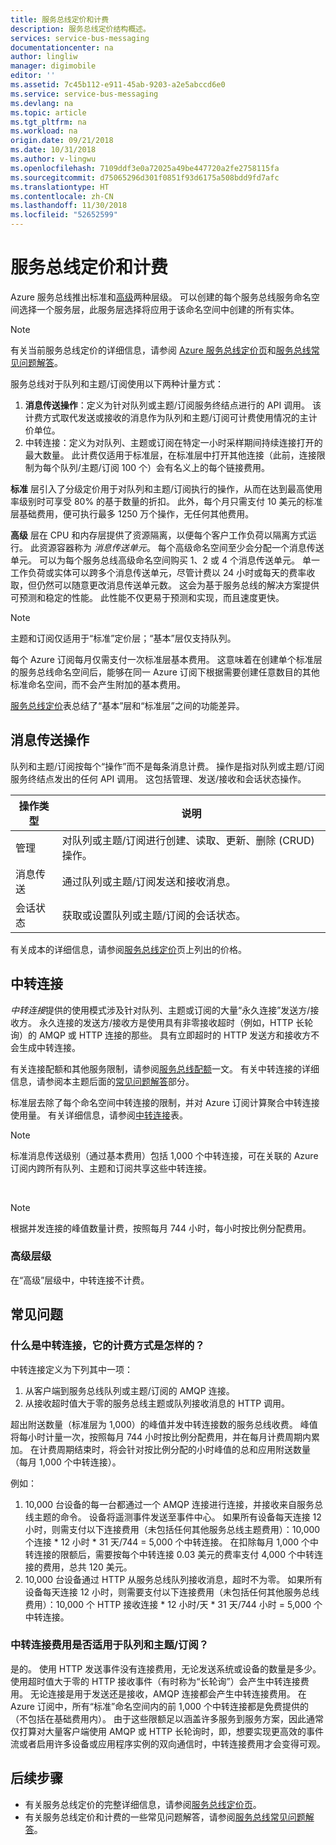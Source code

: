 ```yaml
---
title: 服务总线定价和计费
description: 服务总线定价结构概述。
services: service-bus-messaging
documentationcenter: na
author: lingliw
manager: digimobile
editor: ''
ms.assetid: 7c45b112-e911-45ab-9203-a2e5abccd6e0
ms.service: service-bus-messaging
ms.devlang: na
ms.topic: article
ms.tgt_pltfrm: na
ms.workload: na
origin.date: 09/21/2018
ms.date: 10/31/2018
ms.author: v-lingwu
ms.openlocfilehash: 7109ddf3e0a72025a49be447720a2fe2758115fa
ms.sourcegitcommit: d75065296d301f0851f93d6175a508bdd9fd7afc
ms.translationtype: HT
ms.contentlocale: zh-CN
ms.lasthandoff: 11/30/2018
ms.locfileid: "52652599"
---
```

# <a name="service-bus-pricing-and-billing"></a>服务总线定价和计费

Azure 服务总线推出标准和[高级](service-bus-premium-messaging.md)两种层级。 可以创建的每个服务总线服务命名空间选择一个服务层，此服务层选择将应用于该命名空间中创建的所有实体。

> [!NOTE]
> 有关当前服务总线定价的详细信息，请参阅 [Azure 服务总线定价页](https://www.azure.cn/pricing/details/service-bus/)和[服务总线常见问题解答](service-bus-faq.md#pricing)。
>
>

服务总线对于队列和主题/订阅使用以下两种计量方式：

1. **消息传送操作**：定义为针对队列或主题/订阅服务终结点进行的 API 调用。 该计费方式取代发送或接收的消息作为队列和主题/订阅可计费使用情况的主计价单位。
2. 中转连接：定义为对队列、主题或订阅在特定一小时采样期间持续连接打开的最大数量。 此计费仅适用于标准层，在标准层中打开其他连接（此前，连接限制为每个队列/主题/订阅 100 个）会有名义上的每个链接费用。

**标准** 层引入了分级定价用于对队列和主题/订阅执行的操作，从而在达到最高使用率级别时可享受 80% 的基于数量的折扣。 此外，每个月只需支付 10 美元的标准层基础费用，便可执行最多 1250 万个操作，无任何其他费用。

**高级** 层在 CPU 和内存层提供了资源隔离，以便每个客户工作负荷以隔离方式运行。 此资源容器称为 *消息传送单元*。 每个高级命名空间至少会分配一个消息传送单元。 可以为每个服务总线高级命名空间购买 1、2 或 4 个消息传送单元。 单一工作负荷或实体可以跨多个消息传送单元，尽管计费以 24 小时或每天的费率收取，但仍然可以随意更改消息传送单元数。 这会为基于服务总线的解决方案提供可预测和稳定的性能。 此性能不仅更易于预测和实现，而且速度更快。

> [!NOTE]
> 主题和订阅仅适用于“标准”定价层；“基本”层仅支持队列。
>
>

每个 Azure 订阅每月仅需支付一次标准层基本费用。 这意味着在创建单个标准层的服务总线命名空间后，能够在同一 Azure 订阅下根据需要创建任意数目的其他标准命名空间，而不会产生附加的基本费用。

[服务总线定价](https://www.azure.cn/pricing/details/messaging/)表总结了“基本”层和“标准层”之间的功能差异。

## <a name="messaging-operations"></a>消息传送操作

队列和主题/订阅按每个“操作”而不是每条消息计费。 操作是指对队列或主题/订阅服务终结点发出的任何 API 调用。 这包括管理、发送/接收和会话状态操作。

| 操作类型 | 说明 |
| --- | --- |
| 管理 |对队列或主题/订阅进行创建、读取、更新、删除 (CRUD) 操作。 |
| 消息传送 |通过队列或主题/订阅发送和接收消息。 |
| 会话状态 |获取或设置队列或主题/订阅的会话状态。 |

有关成本的详细信息，请参阅[服务总线定价](https://www.azure.cn/pricing/details/messaging/)页上列出的价格。

## <a name="brokered-connections"></a>中转连接

*中转连接*提供的使用模式涉及针对队列、主题或订阅的大量“永久连接”发送方/接收方。 永久连接的发送方/接收方是使用具有非零接收超时（例如，HTTP 长轮询）的 AMQP 或 HTTP 连接的那些。 具有立即超时的 HTTP 发送方和接收方不会生成中转连接。

有关连接配额和其他服务限制，请参阅[服务总线配额](service-bus-quotas.md)一文。 有关中转连接的详细信息，请参阅本主题后面的[常见问题解答](#faq)部分。

标准层去除了每个命名空间中转连接的限制，并对 Azure 订阅计算聚合中转连接使用量。 有关详细信息，请参阅[中转连接](https://www.azure.cn/pricing/details/messaging/)表。

>[!NOTE]
> 标准消息传送级别（通过基本费用）包括 1,000 个中转连接，可在关联的 Azure 订阅内跨所有队列、主题和订阅共享这些中转连接。
>
>

<br />

>[!NOTE]
> 根据并发连接的峰值数量计费，按照每月 744 小时，每小时按比例分配费用。
>
>

### <a name="premium-tier"></a>高级层级

在“高级”层级中，中转连接不计费。

## <a name="faq"></a>常见问题

### <a name="what-are-brokered-connections-and-how-do-i-get-charged-for-them"></a>什么是中转连接，它的计费方式是怎样的？
中转连接定义为下列其中一项：

1. 从客户端到服务总线队列或主题/订阅的 AMQP 连接。
2. 从接收超时值大于零的服务总线主题或队列接收消息的 HTTP 调用。

超出附送数量（标准层为 1,000）的峰值并发中转连接数的服务总线收费。 峰值将每小时计量一次，按照每月 744 小时按比例分配费用，并在每月计费周期内累加。 在计费周期结束时，将会针对按比例分配的小时峰值的总和应用附送数量（每月 1,000 个中转连接）。

例如：

1. 10,000 台设备的每一台都通过一个 AMQP 连接进行连接，并接收来自服务总线主题的命令。 设备将遥测事件发送至事件中心。 如果所有设备每天连接 12 小时，则需支付以下连接费用（未包括任何其他服务总线主题费用）：10,000 个连接 * 12 小时 * 31 天/744 = 5,000 个中转连接。 在扣除每月 1,000 个中转连接的限额后，需要按每个中转连接 0.03 美元的费率支付 4,000 个中转连接的费用，总共 120 美元。
2. 10,000 台设备通过 HTTP 从服务总线队列接收消息，超时不为零。 如果所有设备每天连接 12 小时，则需要支付以下连接费用（未包括任何其他服务总线费用）：10,000 个 HTTP 接收连接 * 12 小时/天 * 31 天/744 小时 = 5,000 个中转连接。

### <a name="do-brokered-connection-charges-apply-to-queues-and-topicssubscriptions"></a>中转连接费用是否适用于队列和主题/订阅？

是的。 使用 HTTP 发送事件没有连接费用，无论发送系统或设备的数量是多少。 使用超时值大于零的 HTTP 接收事件（有时称为“长轮询”）会产生中转连接费用。 无论连接是用于发送还是接收，AMQP 连接都会产生中转连接费用。 在 Azure 订阅中，所有“标准”命名空间内的前 1,000 个中转连接都是免费提供的（不包括在基础费用内）。 由于这些限额足以涵盖许多服务到服务方案，因此通常仅打算对大量客户端使用 AMQP 或 HTTP 长轮询时，即，想要实现更高效的事件流或者启用许多设备或应用程序实例的双向通信时，中转连接费用才会变得可观。

## <a name="next-steps"></a>后续步骤

* 有关服务总线定价的完整详细信息，请参阅[服务总线定价页](https://www.azure.cn/pricing/details/service-bus/)。
* 有关服务总线定价和计费的一些常见问题解答，请参阅[服务总线常见问题解答](service-bus-faq.md#pricing)。

[Azure portal]: https://portal.azure.cn
